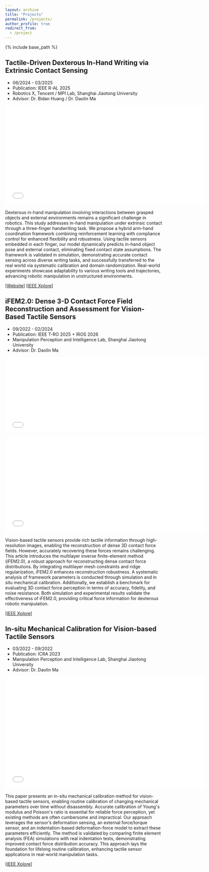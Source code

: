 ```yaml
---
layout: archive
title: "Projects"
permalink: /projects/
author_profile: true
redirect_from:
  - /project
---
```


{% include base_path %}

## Tactile-Driven Dexterous In-Hand Writing via Extrinsic Contact Sensing

- 06/2024 - 03/2025
- Publication: IEEE R-AL 2025
- Robotics X, Tencent / MPI Lab, Shanghai Jiaotong University
- Advisor: Dr. Bidan Huang / Dr. Daolin Ma
<p align="center">
<iframe width="640" height="320" src="../files/Inhandwriting.mp4" title="Inhandwriting" frameborder="0" allow="accelerometer; clipboard-write; encrypted-media; gyroscope; picture-in-picture" allowfullscreen> </iframe>
</p>

Dexterous in-hand manipulation involving interactions between grasped objects and external environments remains a significant challenge in robotics. This study addresses in-hand manipulation under extrinsic contact through a three-finger handwriting task. We propose a hybrid arm-hand coordination framework combining reinforcement learning with compliance control for enhanced flexibility and robustness. Using tactile sensors embedded in each finger, our model dynamically predicts in-hand object pose and external contact, eliminating fixed contact state assumptions. The framework is validated in simulation, demonstrating accurate contact sensing across diverse writing tasks, and successfully transferred to the real world via systematic calibration and domain randomization. Real-world experiments showcase adaptability to various writing tools and trajectories, advancing robotic manipulation in unstructured environments.

[[Website](https://inhandwriting.github.io/)] [[IEEE Xplore](https://ieeexplore.ieee.org/document/11079957)]


## iFEM2.0: Dense 3-D Contact Force Field Reconstruction and Assessment for Vision-Based Tactile Sensors

- 09/2022 - 02/2024
- Publication: IEEE T-RO 2025 + IROS 2026
- Manipulation Perception and Intelligence Lab, Shanghai Jiaotong University
- Advisor: Dr. Daolin Ma

<p align="center">
<iframe width="640" height="240" src="../files/iFEM2_Force.mp4" title="iFEM2_Force" frameborder="0" allow="accelerometer; clipboard-write; encrypted-media; gyroscope; picture-in-picture" allowfullscreen> </iframe>
</p>
<p align="center">
<iframe width="640" height="310" src="../files/iFEM2_Force2.mp4" title="iFEM2_Force2" frameborder="0" allow="accelerometer; clipboard-write; encrypted-media; gyroscope; picture-in-picture" allowfullscreen> </iframe>
</p>

Vision-based tactile sensors provide rich tactile information through high-resolution images, enabling the reconstruction of dense 3D contact force fields. However, accurately recovering these forces remains challenging. This article introduces the multilayer inverse finite-element method (iFEM2.0), a robust approach for reconstructing dense contact force distributions. By integrating multilayer mesh constraints and ridge regularization, iFEM2.0 enhances reconstruction robustness. A systematic analysis of framework parameters is conducted through simulation and in situ mechanical calibration. Additionally, we establish a benchmark for evaluating 3D contact force perception in terms of accuracy, fidelity, and noise resistance. Both simulation and experimental results validate the effectiveness of iFEM2.0, providing critical force information for dexterous robotic manipulation.

[[IEEE Xplore](https://ieeexplore.ieee.org/document/10758225)] 
<!-- [[Website](https://canzhopro.github.io/iFEM2_Force/)] -->


## In-situ Mechanical Calibration for Vision-based Tactile Sensors

- 03/2022 - 09/2022
- Publication: ICRA 2023
- Manipulation Perception and Intelligence Lab, Shanghai Jiaotong University
- Advisor: Dr. Daolin Ma

<p align="center">
<iframe width="640" height="360" src="../files/Insitu_Calibration.mp4" title="Insitu_Calibration" frameborder="0" allow="accelerometer; clipboard-write; encrypted-media; gyroscope; picture-in-picture" allowfullscreen> </iframe>
</p>

This paper presents an in-situ mechanical calibration method for vision-based tactile sensors, enabling routine calibration of changing mechanical parameters over time without disassembly. Accurate calibration of Young's modulus and Poisson's ratio is essential for reliable force perception, yet existing methods are often cumbersome and impractical. Our approach leverages the sensor’s deformation sensing, an external force/torque sensor, and an indentation-based deformation-force model to extract these parameters efficiently. The method is validated by comparing finite element analysis (FEA) simulations with real indentation tests, demonstrating improved contact force distribution accuracy. This approach lays the foundation for lifelong routine calibration, enhancing tactile sensor applications in real-world manipulation tasks.

[[IEEE Xplore](https://ieeexplore.ieee.org/document/10161153)]
<!-- [[Website](https://canzhopro.github.io/Insitu_Calibration/)] -->


